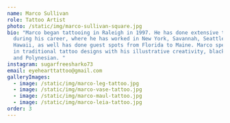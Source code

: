 ```yaml
---
name: Marco Sullivan
role: Tattoo Artist
photo: /static/img/marco-sullivan-square.jpg
bio: "Marco began tattooing in Raleigh in 1997. He has done extensive traveling
  during his career, where he has worked in New York, Savannah, Seattle and
  Hawaii, as well has done guest spots from Florida to Maine. Marco specializes
  in traditional tattoo designs with his illustrative creativity, black and grey
  and Polynesian. "
instagram: sugarfreesharko73
email: eyehearttattoo@gmail.com
galleryImages:
  - image: /static/img/marco-leg-tattoo.jpg
  - image: /static/img/marco-vase-tattoo.jpg
  - image: /static/img/marco-maul-tattoo.jpg
  - image: /static/img/marco-leia-tattoo.jpg
order: 3
---
```

